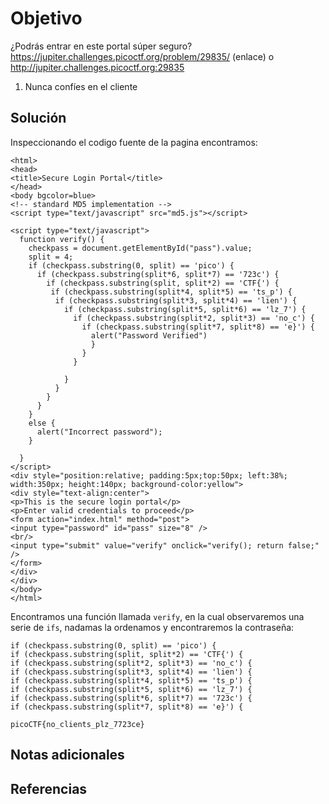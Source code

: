 # Objetivo

¿Podrás entrar en este portal súper seguro? https://jupiter.challenges.picoctf.org/problem/29835/ (enlace) o http://jupiter.challenges.picoctf.org:29835
1. Nunca confíes en el cliente
## Solución

Inspeccionando el codigo fuente de la pagina encontramos:
```
<html>
<head>
<title>Secure Login Portal</title>
</head>
<body bgcolor=blue>
<!-- standard MD5 implementation -->
<script type="text/javascript" src="md5.js"></script>

<script type="text/javascript">
  function verify() {
    checkpass = document.getElementById("pass").value;
    split = 4;
    if (checkpass.substring(0, split) == 'pico') {
      if (checkpass.substring(split*6, split*7) == '723c') {
        if (checkpass.substring(split, split*2) == 'CTF{') {
         if (checkpass.substring(split*4, split*5) == 'ts_p') {
          if (checkpass.substring(split*3, split*4) == 'lien') {
            if (checkpass.substring(split*5, split*6) == 'lz_7') {
              if (checkpass.substring(split*2, split*3) == 'no_c') {
                if (checkpass.substring(split*7, split*8) == 'e}') {
                  alert("Password Verified")
                  }
                }
              }
      
            }
          }
        }
      }
    }
    else {
      alert("Incorrect password");
    }
    
  }
</script>
<div style="position:relative; padding:5px;top:50px; left:38%; width:350px; height:140px; background-color:yellow">
<div style="text-align:center">
<p>This is the secure login portal</p>
<p>Enter valid credentials to proceed</p>
<form action="index.html" method="post">
<input type="password" id="pass" size="8" />
<br/>
<input type="submit" value="verify" onclick="verify(); return false;" />
</form>
</div>
</div>
</body>
</html>
```
Encontramos una función llamada `verify`, en la cual observaremos una serie de `ifs`, nadamas la ordenamos y encontraremos la contraseña:

```
if (checkpass.substring(0, split) == 'pico') {
if (checkpass.substring(split, split*2) == 'CTF{') {
if (checkpass.substring(split*2, split*3) == 'no_c') {
if (checkpass.substring(split*3, split*4) == 'lien') {
if (checkpass.substring(split*4, split*5) == 'ts_p') {
if (checkpass.substring(split*5, split*6) == 'lz_7') {
if (checkpass.substring(split*6, split*7) == '723c') {
if (checkpass.substring(split*7, split*8) == 'e}') {

picoCTF{no_clients_plz_7723ce}
```
## Notas adicionales


## Referencias


